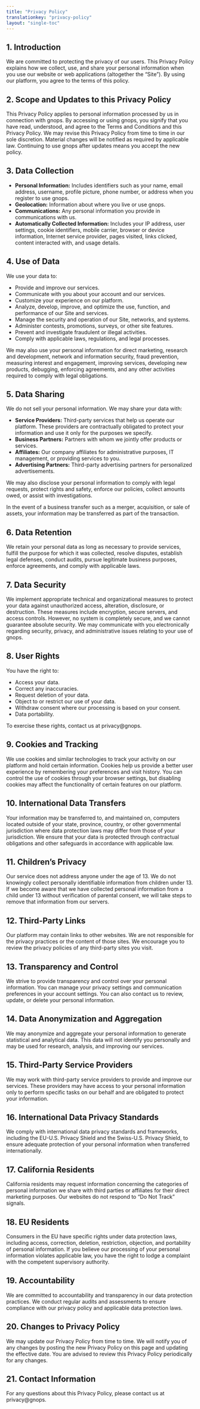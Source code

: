 ```yaml
---
title: "Privacy Policy"
translationkey: "privacy-policy"
layout: "single-toc"
---
```


## 1. Introduction

We are committed to protecting the privacy of our users. This Privacy Policy explains how we collect, use, and share your personal information when you use our website or web applications (altogether the “Site”). By using our platform, you agree to the terms of this policy.

## 2. Scope and Updates to this Privacy Policy

This Privacy Policy applies to personal information processed by us in connection with gnops. By accessing or using gnops, you signify that you have read, understood, and agree to the Terms and Conditions and this Privacy Policy. We may revise this Privacy Policy from time to time in our sole discretion. Material changes will be notified as required by applicable law. Continuing to use gnops after updates means you accept the new policy.

## 3. Data Collection

- **Personal Information:** Includes identifiers such as your name, email address, username, profile picture, phone number, or address when you register to use gnops.
- **Geolocation:** Information about where you live or use gnops.
- **Communications:** Any personal information you provide in communications with us.
- **Automatically Collected Information:** Includes your IP address, user settings, cookie identifiers, mobile carrier, browser or device information, Internet service provider, pages visited, links clicked, content interacted with, and usage details.

## 4. Use of Data

We use your data to:

- Provide and improve our services.
- Communicate with you about your account and our services.
- Customize your experience on our platform.
- Analyze, develop, improve, and optimize the use, function, and performance of our Site and services.
- Manage the security and operation of our Site, networks, and systems.
- Administer contests, promotions, surveys, or other site features.
- Prevent and investigate fraudulent or illegal activities.
- Comply with applicable laws, regulations, and legal processes.

We may also use your personal information for direct marketing, research and development, network and information security, fraud prevention, measuring interest and engagement, improving services, developing new products, debugging, enforcing agreements, and any other activities required to comply with legal obligations.

## 5. Data Sharing

We do not sell your personal information. We may share your data with:

- **Service Providers:** Third-party services that help us operate our platform. These providers are contractually obligated to protect your information and use it only for the purposes we specify.
- **Business Partners:** Partners with whom we jointly offer products or services.
- **Affiliates:** Our company affiliates for administrative purposes, IT management, or providing services to you.
- **Advertising Partners:** Third-party advertising partners for personalized advertisements.

We may also disclose your personal information to comply with legal requests, protect rights and safety, enforce our policies, collect amounts owed, or assist with investigations.

In the event of a business transfer such as a merger, acquisition, or sale of assets, your information may be transferred as part of the transaction.

## 6. Data Retention

We retain your personal data as long as necessary to provide services, fulfill the purpose for which it was collected, resolve disputes, establish legal defenses, conduct audits, pursue legitimate business purposes, enforce agreements, and comply with applicable laws.

## 7. Data Security

We implement appropriate technical and organizational measures to protect your data against unauthorized access, alteration, disclosure, or destruction. These measures include encryption, secure servers, and access controls. However, no system is completely secure, and we cannot guarantee absolute security. We may communicate with you electronically regarding security, privacy, and administrative issues relating to your use of gnops.

## 8. User Rights

You have the right to:

- Access your data.
- Correct any inaccuracies.
- Request deletion of your data.
- Object to or restrict our use of your data.
- Withdraw consent where our processing is based on your consent.
- Data portability.

To exercise these rights, contact us at privacy@gnops.

## 9. Cookies and Tracking

We use cookies and similar technologies to track your activity on our platform and hold certain information. Cookies help us provide a better user experience by remembering your preferences and visit history. You can control the use of cookies through your browser settings, but disabling cookies may affect the functionality of certain features on our platform.

## 10. International Data Transfers

Your information may be transferred to, and maintained on, computers located outside of your state, province, country, or other governmental jurisdiction where data protection laws may differ from those of your jurisdiction. We ensure that your data is protected through contractual obligations and other safeguards in accordance with applicable law.

## 11. Children’s Privacy

Our service does not address anyone under the age of 13. We do not knowingly collect personally identifiable information from children under 13. If we become aware that we have collected personal information from a child under 13 without verification of parental consent, we will take steps to remove that information from our servers.

## 12. Third-Party Links

Our platform may contain links to other websites. We are not responsible for the privacy practices or the content of those sites. We encourage you to review the privacy policies of any third-party sites you visit.

## 13. Transparency and Control

We strive to provide transparency and control over your personal information. You can manage your privacy settings and communication preferences in your account settings. You can also contact us to review, update, or delete your personal information.

## 14. Data Anonymization and Aggregation

We may anonymize and aggregate your personal information to generate statistical and analytical data. This data will not identify you personally and may be used for research, analysis, and improving our services.

## 15. Third-Party Service Providers

We may work with third-party service providers to provide and improve our services. These providers may have access to your personal information only to perform specific tasks on our behalf and are obligated to protect your information.

## 16. International Data Privacy Standards

We comply with international data privacy standards and frameworks, including the EU-U.S. Privacy Shield and the Swiss-U.S. Privacy Shield, to ensure adequate protection of your personal information when transferred internationally.

## 17. California Residents

California residents may request information concerning the categories of personal information we share with third parties or affiliates for their direct marketing purposes. Our websites do not respond to “Do Not Track” signals.

## 18. EU Residents

Consumers in the EU have specific rights under data protection laws, including access, correction, deletion, restriction, objection, and portability of personal information. If you believe our processing of your personal information violates applicable law, you have the right to lodge a complaint with the competent supervisory authority.

## 19. Accountability

We are committed to accountability and transparency in our data protection practices. We conduct regular audits and assessments to ensure compliance with our privacy policy and applicable data protection laws.

## 20. Changes to Privacy Policy

We may update our Privacy Policy from time to time. We will notify you of any changes by posting the new Privacy Policy on this page and updating the effective date. You are advised to review this Privacy Policy periodically for any changes.

## 21. Contact Information

For any questions about this Privacy Policy, please contact us at privacy@gnops.
